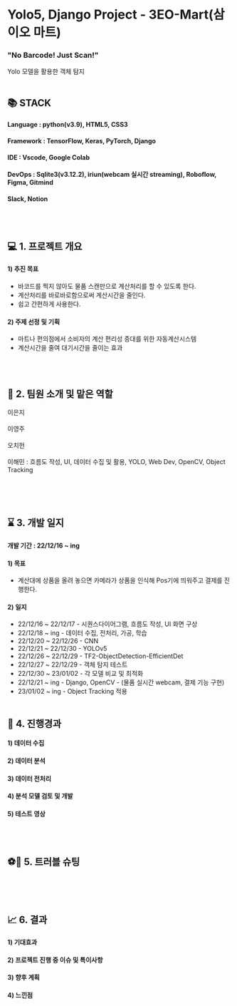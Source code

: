 # Yolo5, Django Project - 3EO-Mart(삼이오 마트)
### "No Barcode! Just Scan!"
Yolo 모델을 활용한 객체 탐지
<br></br>

## 📚 STACK
#### Language : python(v3.9), HTML5, CSS3
#### Framework : TensorFlow, Keras, PyTorch, Django
#### IDE : Vscode, Google Colab
#### DevOps : Sqlite3(v3.12.2), iriun(webcam 실시간 streaming), Roboflow, Figma, Gitmind
#### Slack, Notion
<br></br>

## :computer: 1. 프로젝트 개요

#### 1) 추진 목표
* 바코드를 찍지 않아도 물품 스캔만으로 계산처리를 할 수 있도록 한다.
* 계산처리를 바로바로함으로써 계산시간을 줄인다.
* 쉽고 간편하게 사용한다.
#### 2) 주제 선정 및 기획
* 마트나 편의점에서 소비자의 계산 편리성 증대를 위한 자동계산시스템
* 계산시간을 줄여 대기시간을 줄이는 효과

<br></br>
## :raising_hand: 2. 팀원 소개 및 맡은 역할
이은지 <br></br>
이영주 <br></br>
오치헌 <br></br>
이해민 : 흐름도 작성, UI, 데이터 수집 및 활용, YOLO, Web Dev, OpenCV, Object Tracking<br></br>

<br></br>

## :hourglass: 3. 개발 일지
#### 개발 기간 : 22/12/16 ~ ing
#### 1) 목표
* 계산대에 상품을 올려 놓으면 카메라가 상품을 인식해 Pos기에 띄워주고 결제를 진행한다.

#### 2) 일지
* 22/12/16 ~ 22/12/17 - 시퀀스다이어그램, 흐름도 작성, UI 화면 구상
* 22/12/18 ~ ing      - 데이터 수집, 전처리, 가공, 학습
* 22/12/20 ~ 22/12/26 - CNN
* 22/12/21 ~ 22/12/30 - YOLOv5
* 22/12/26 ~ 22/12/29 - TF2-ObjectDetection-EfficientDet
* 22/12/27 ~ 22/12/29 - 객체 탐지 테스트
* 22/12/30 ~ 23/01/02 - 각 모델 비교 및 최적화
* 22/12/21 ~ ing      - Django, OpenCV  - (물품 실시간 webcam, 결제 기능 구현)
* 23/01/02 ~ ing      - Object Tracking 적용
<br></br>


## :bookmark_tabs: 4. 진행경과
#### 1) 데이터 수집
#### 2) 데이터 분석
#### 3) 데이터 전처리
#### 4) 분석 모델 검토 및 개발
#### 5) 테스트 영상

<br></br>


## :soccer::running: 5. 트러블 슈팅
## 
<br></br>
 
 
## :chart_with_upwards_trend: 6. 결과
#### 1) 기대효과
#### 2) 프로젝트 진행 중 이슈 및 특이사항
#### 3) 향후 계획
#### 4) 느낀점



<br></br>
